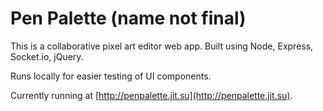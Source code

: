 # Pen Palette (name not final)

This is a collaborative pixel art editor web app.
Built using Node, Express, Socket.io, jQuery.

Runs locally for easier testing of UI components.

Currently running at [http://penpalette.jit.su](http://penpalette.jit.su).
